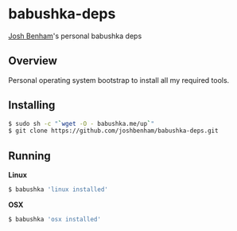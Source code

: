 babushka-deps
===================

[Josh Benham](http://joshbenham.net)'s personal babushka deps

Overview
--------

Personal operating system bootstrap to install all my required tools.

Installing
----------

```sh
$ sudo sh -c "`wget -O - babushka.me/up`"
$ git clone https://github.com/joshbenham/babushka-deps.git
```

Running
-------

**Linux**
```sh
$ babushka 'linux installed'
```

**OSX**
```sh
$ babushka 'osx installed'
```

